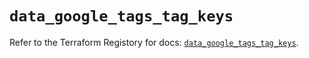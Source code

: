 # `data_google_tags_tag_keys`

Refer to the Terraform Registory for docs: [`data_google_tags_tag_keys`](https://registry.terraform.io/providers/hashicorp/google/5.29.0/docs/data-sources/tags_tag_keys).
